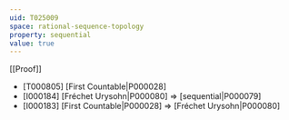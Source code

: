 ```yaml
---
uid: T025009
space: rational-sequence-topology
property: sequential
value: true
---
```

[[Proof]]

* [T000805] [First Countable|P000028]
* [I000184] [Fréchet Urysohn|P000080] => [sequential|P000079]
* [I000183] [First Countable|P000028] => [Fréchet Urysohn|P000080]

